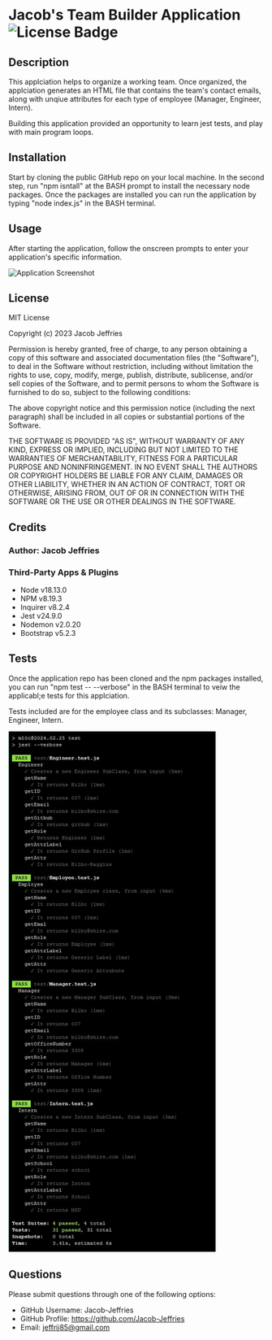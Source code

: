 # Jacob's Team Builder Application ![License Badge](https://img.shields.io/badge/license-MIT-green)

## Description

This applciation helps to organize a working team. Once organized, the applciation generates an HTML file that contains the team's contact emails, along with unqiue attributes for each type of employee (Manager, Engineer, Intern).

Building this application provided an opportunity to learn jest tests, and play with main program loops. 

## Installation

Start by cloning the public GitHub repo on your local machine. In the second step, run "npm isntall" at the BASH prompt to install the necessary node packages. Once the packages are installed you can run the application by typing "node index.js" in the BASH terminal.

## Usage

After starting the application, follow the onscreen prompts to enter your application's specific information.

![Application Screenshot](./images/screenshot.jpg)

## License

MIT License

Copyright (c) 2023 Jacob Jeffries

Permission is hereby granted, free of charge, to any person obtaining a copy of this software and associated documentation files (the "Software"), to deal in the Software without restriction, including without limitation the rights to use, copy, modify, merge, publish, distribute, sublicense, and/or sell copies of the Software, and to permit persons to whom the Software is furnished to do so, subject to the following conditions:

The above copyright notice and this permission notice (including the next paragraph) shall be included in all copies or substantial portions of the Software.

THE SOFTWARE IS PROVIDED "AS IS", WITHOUT WARRANTY OF ANY KIND, EXPRESS OR IMPLIED, INCLUDING BUT NOT LIMITED TO THE WARRANTIES OF MERCHANTABILITY, FITNESS FOR A PARTICULAR PURPOSE AND NONINFRINGEMENT. IN NO EVENT SHALL THE AUTHORS OR COPYRIGHT HOLDERS BE LIABLE FOR ANY CLAIM, DAMAGES OR OTHER LIABILITY, WHETHER IN AN ACTION OF CONTRACT, TORT OR OTHERWISE, ARISING FROM, OUT OF OR IN CONNECTION WITH THE SOFTWARE OR THE USE OR OTHER DEALINGS IN THE SOFTWARE.

## Credits

### Author: Jacob Jeffries

### Third-Party Apps & Plugins
* Node v18.13.0
* NPM v8.19.3
* Inquirer v8.2.4
* Jest  v24.9.0
* Nodemon v2.0.20
* Bootstrap v5.2.3

## Tests

Once the application repo has been cloned and the npm packages installed, you can run "npm test -- --verbose" in the BASH terminal to veiw the applicabl;e tests for this applciation. 

Tests included are for the employee class and its subclasses: Manager, Engineer, Intern.

![Application Screenshot](./src/npmTests.jpg)

## Questions

Please submit questions through one of the following options:

* GitHub Username: Jacob-Jeffries
* GitHub Profile: https://github.com/Jacob-Jeffries
* Email: jeffrij85@gmail.com